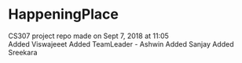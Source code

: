 # HappeningPlace
CS307 project repo made on Sept 7, 2018 at 11:05 <br>
Added Viswajeeet
Added TeamLeader - Ashwin
Added Sanjay
Added Sreekara
